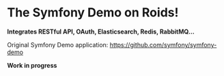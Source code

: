 # The Symfony Demo on Roids!
**Integrates RESTful API, OAuth, Elasticsearch, Redis, RabbitMQ...**

Original Symfony Demo application: https://github.com/symfony/symfony-demo

**Work in progress**
